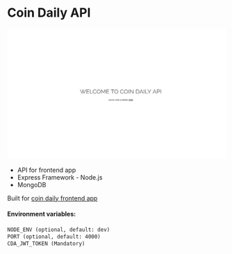 # Coin Daily API
<kbd>
	<img src="public/screenshot.png">
</kbd>

- API for frontend app
- Express Framework - Node.js
- MongoDB

Built for [coin daily frontend app](https://github.com/Nabil5352/coin-daily)

#### Environment variables:
```
NODE_ENV (optional, default: dev)
PORT (optional, default: 4000)
CDA_JWT_TOKEN (Mandatory)
```